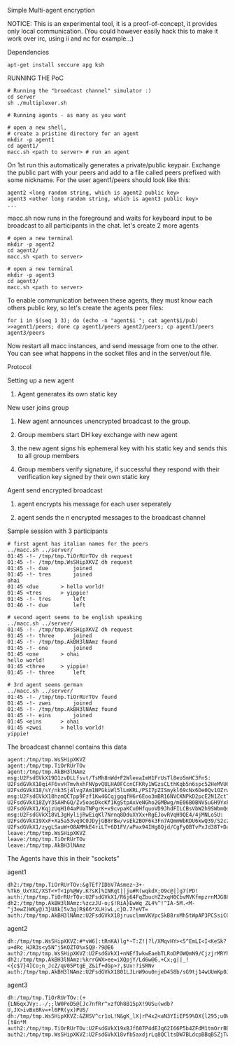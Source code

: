 Simple Multi-agent encryption

NOTICE: This is an experimental tool, it is a proof-of-concept, it provides only local communication.
(You could however easily hack this to make it work over irc, using ii and nc for example...)

Dependencies

    apt-get install seccure apg ksh

RUNNING THE PoC

    # Running the "broadcast channel" simulator :)
    cd server
    sh ./multiplexer.sh

    # Running agents - as many as you want

    # open a new shell,
    # create a pristine directory for an agent
    mkdir -p agent1
    cd agent1/
    macc.sh <path to server> # run an agent

On 1st run this automatically generates a private/public keypair. Exchange the public part with your peers and add to a file called peers prefixed with some nickname. For the user agent1/peers should look like this:

    agent2 <long random string, which is agent2 public key>
    agent3 <other long random string, which is agent3 public key>
    ...

macc.sh now runs in the foreground and waits for keyboard input to be broadcast to all participants in the chat.
let's create 2 more agents

    # open a new terminal
    mkdir -p agent2
    cd agent2/
    macc.sh <path to server>
    
    # open a new terminal
    mkdir -p agent3
    cd agent3/
    macc.sh <path to server>

To enable communication between these agents, they must know each others public key, so let's create the agents peer files:

    for i in $(seq 1 3); do (echo -n "agent$i "; cat agent$i/pub) >>agent1/peers; done cp agent1/peers agent2/peers; cp agent1/peers agent3/peers

Now restart all macc instances, and send message from one to the other. You can see what happens in the socket files and in the server/out file.

Protocol

Setting up a new agent

 1. Agent generates its own static key

New user joins group

 1. New agent announces unencrypted broadcast to the group.

 2. Group members start DH key exchange with new agent

 3. the new agent signs his ephemeral key with his static key and sends this to all group members

 4. Group members verify signature, if successful they respond with their verification key signed by their own static key

Agent send encrypted broadcast

 1. agent encrypts his message for each user seperately

 2. agent sends the n encrypted messages to the broadcast channel

Sample session with 3 participants

    # first agent has italian names for the peers
    ../macc.sh ../server/
    01:45 -!- /tmp/tmp.TiOrRUrTOv dh request
    01:45 -!- /tmp/tmp.WsSHipXKVZ dh request
    01:45 -!- due        joined
    01:45 -!- tres       joined
    ohai
    01:45 <due       > hello world!
    01:45 <tres      > yippie!
    01:45 -!- tres       left
    01:46 -!- due        left

    # second agent seems to be english speaking
    ../macc.sh ../server/
    01:45 -!- /tmp/tmp.WsSHipXKVZ dh request
    01:45 -!- three      joined
    01:45 -!- /tmp/tmp.AkBH3lNAmz found
    01:45 -!- one        joined
    01:45 <one       > ohai
    hello world!
    01:45 <three     > yippie!
    01:45 -!- three      left

    # 3rd agent seems german
    ../macc.sh ../server/
    01:45 -!- /tmp/tmp.TiOrRUrTOv found
    01:45 -!- zwei       joined
    01:45 -!- /tmp/tmp.AkBH3lNAmz found
    01:45 -!- eins       joined
    01:45 <eins      > ohai
    01:45 <zwei      > hello world!
    yippie!

The broadcast channel contains this data

    agent:/tmp/tmp.WsSHipXKVZ
    agent:/tmp/tmp.TiOrRUrTOv
    agent:/tmp/tmp.AkBH3lNAmz
    msg:U2FsdGVkX19D1zvDLLfsvt/TsMh8nWd+F2WleeaImH1FrUsTl8eo5mHC3FnS: U2FsdGVkX18qi4F6vvH7mvhxhFNVpvQULHA0FCcnCFKRy1WGzsCLthKqb5n6spc52HeMVU6MSm+Q+Pb+7nPZFBoUq43TCrMg4+pj/s+2bNNJtaPDMpfVywnoVUjPlvgAxB9Yfn4grwLLWrI= U2FsdGVkX18/sY/nk3Sj4lvg7Am1NPGkiWl5lLmKRL/PSI7pZISmykl69cNx6De0Qv1OZrwUnc8iuyJYyOaFybSyCghiUBKHYZuNdDTwbTPtxsvxJi1TKVbE0DiUyw1ftnoB5+qXXIlSTeE=
    msg:U2FsdGVkX18hzmQCTpp9Fzf1Kw4GCqjgqqfH6r6Eoo3mBR16NVCKNPkD2pcE2N1ZctTKb3k=: U2FsdGVkX18ZyY35AHhGQ/Zv5oasDkcKf1KgStpAxVeNGho2GMBwg/mE06B0BNVSuGH9YxFz2CIWuNPO/moFlhkjXz0KdZbWuC6RMpwtI9zXxWqeFpJHwY8tVjueqKCitjklC/0nfJeZXeQ= U2FsdGVkX1/KqjzUqH104aPUaTNPgrK+x9cvpaKCu0HfquoVD9JhdFILCBsVbW2h9SWbmQo8ZVgkYSxc3CzY5GVY9XVo9Xe6deTvjjIUQMH2fQxbbslZOEbZnjR0bMdYOkbsd0ArIIMWDeg=
    msg:U2FsdGVkX18VL3gHylijRwEiqKl7Nrnq8DduXYXx+RgEJovRVqH9QE4/4jMNLo5U: U2FsdGVkX19XxF+Xa5a53vq9C0JDyjGB8rBw/vsEk2BOF6k3Fn7AQmmWbKDU6kwQ39/S2cz/k0+/PO5/BhFLnPGh3A0iuGYareSRtic2AlpgqFKMs6yI+FcwLWApug6ChTtLlAxyxdr9KsE= U2FsdGVkX1/zygLSauW+O8AMMkE4riLT+6D1FV/aPax94IHg8Qjd/CgFyQBTvPxJd38T+Da7UBacwUtLBkY0zd7qrf4Vy8LUtBdkGPkhHkNprC5whKyX579uKHazfXMqnHnAoiUREL9jsoQ=
    leave:/tmp/tmp.WsSHipXKVZ
    leave:/tmp/tmp.TiOrRUrTOv
    leave:/tmp/tmp.AkBH3lNAmz

The Agents have this in their "sockets"

agent1

    dh2:/tmp/tmp.TiOrRUrTOv:&gTEf?IDbV7Asmez~3+-%Tk6_UxYXC/XST<+T<1p%@Wy.K?sK]%INRqt||ju#R(wqkdX;O9c@|]g7(PD!
    auth:/tmp/tmp.TiOrRUrTOv:U2FsdGVkX1/R6j64FqZbucHZ2xqH0CbvMVKfmpzrnMJG88nSwdprgbrm7Q5TyQtgfYW+ZgURNgHqOm0NvsCdaJPCHRYmIVqdpMLjnlprzfBpQRpkMK/KgKLRz7MaIu5m1Kx69TwikaXRYTYB512sJoVoNB5WZLLFDCPoO7yVMawljY9Bjb0ZDAEzTcAKbMLr5gdgoR/9E1lLg2YUR84MM0drO2PU/OzdkAVYP71S/l6Ei/KwOG8aIng1ZmVygCb8PNf5LcNpXxE8m0KFXS1CjLngGj/5VWXvJk6W
    dh2:/tmp/tmp.AkBH3lNAmz:%zczJU-o;$!RiA}EwWq_ZL4%^!^IA-5M.<M-^j3ewZ)WKy@)3}UAk[5v3g)R$66*XLH)wL,c}D.7?eVT=
    auth:/tmp/tmp.AkBH3lNAmz:U2FsdGVkX18jruuclmmVKVpcSkB8rxMhStWpAP3PCSsiCGfZMFdwBjnKPN91uVTDCDNaH0e9E/0l2DZT1MF/yOjcB6eglonjn7YFaCm0Rn6p9af6Jb/ZCz8hqADA4IPVjjLRo60pAuxeW/W60gcXl0oeizGcfe659KzUVbCpHxGvqpmJNdp2MOSLt6NNiGJOCKMG1d5hM9NAobnvcCWGii153IYE8chgF6OTgtGcC12s880mNPqiRPbzj6GmglYWZJjnUImN82toJrIYOySOQgUmjJQg9bNSBLmK

agent2

    dh:/tmp/tmp.WsSHipXKVZ:#*vW6]:tRnKA)lg*~T:Z!|?l/XMqvHY><5^EmLI<I<KeSk?u+dRc_HJR3s<y5N^j5KOZTO%xSQ@-?9@E6
    auth2:/tmp/tmp.WsSHipXKVZ:U2FsdGVkX1+nNEfIwkwEaebTLRoDPOWQmN9/CjzjrMRYhTIN3mRMMK56CUomg0FoCJiJahywvoSL5LfFOc3QGQHnT6vV7HWau9JT3TURfHQKh6nV6Bpw2MIcKCi/dqpphH+/A/CAYJ2bTRFN23brtqBfGqEtWjpQmj50q0TB3TRH6DswfxoqlzcFtyfMTXjdY1RjQwPOHaRvAfoHZsPJbNUyX0TdlmJGFT9uAOnOZ4J9y0TMNFaW1C3vNCcQQqxG4t80PR8PQGXET/B3i09GijCIc5kExJ4xUPoE
    dh2:/tmp/tmp.AkBH3lNAmz:%krrGWX>ee=iXQpjY/Ld6w@6,+Cx;g||_!<{c$7}4]Co;n_JcZ/qV05PtgE_Z&if+dGp>?,$Ux!?iSRNv
    auth:/tmp/tmp.AkBH3lNAmz:U2FsdGVkX1801LJLnW9ou0njeD458b/sG9tj14wUUmKp0JyXEZUmy5A+y9exsnbXEwkzEOrB5O7n1p3EbxTvUwtX/KBP7NyvfyxZY7T6ZB33TnltldD3095T9lIqCf3BilFuxUtQjJRIf6FBTfTZp/K/iJsW0HDJglQVkEnYizw2Gflz3w+xtuqIZVnDrcwJ9XtHben0B+SxlOoHYRWQnX9YzR76Iau1oMvUBGrxVPa1454Pcs1Py2R6QfEIDiMTxIDqkYSmOI2xEjrWv8XSEFfnu3b0ZChZ/E3M

agent3

    dh:/tmp/tmp.TiOrRUrTOv:(+{LN6qxJVy:.-/;;lW0PeD5@[Jc7nfRr^xzfOh8B15pX!9USu(wdb?U,JX>ivBx6Rv=+l6PR(yx)PUS/
    dh:/tmp/tmp.WsSHipXKVZ:&ZHSV^cr1oL!N&gK_lX|rP4x2<aN3YIiEP59%DX{l295;u0WErsnhOl,nDqneo[HsDs)ks2MzK-[t8n*M
    auth2:/tmp/tmp.TiOrRUrTOv:U2FsdGVkX19xBJf607P4dEJq62I66P5b4ZFdM1tmOrrBBRhk56JBY0O3PX17KBgV4oDznx+NMjLBTiKUtnNbRWnNjhhKEhp8TSNf7aShbhBgpvWdXiN4btLRJafUa0PjrKG3ltjIjY1JDonkxT0L7He7fwF3IadaTw+3yelbs/uAve7IRiL0Bhl1JRvpQbu3iGSWP+rlWUJuUwhU/koVTFxuK5e6BPRZBAfp9x/iyZTjRg0DbFFuvEE197HrpCQa0KxErur0mU9vVdQEsCCVvcHNuFMpLkRFlbH7
    auth2:/tmp/tmp.WsSHipXKVZ:U2FsdGVkX18vfb5axdjrLq8QCltsDW7BLdcpBBqBSZjTwmOIgkfv8X5scgrUz05qiRBy8gBGIP+qveLuDbc27k2NHckHxOJ/ciDk07zogzi2FeemGK/pmRmSCvvZOQGcu17XQBMf2Wr8N+3507scFRBMvg7GAXkM12E/hMrdoF8Wq2a0334kpNdT+EceBRkPXQYspbbLzl3FiSy+OTRzMCXU68GC2AapKuTsjo8RWTr9CaM+Ci5JgCvWTkBRWHw/1CYacJbc/e3m0WAw52Tnw28GPMoZQIyUuad+
